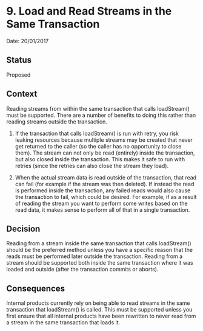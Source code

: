 # 9. Load and Read Streams in the Same Transaction

Date: 20/01/2017

## Status

Proposed

## Context

Reading streams from within the same transaction that calls loadStream() must
be supported. There are a number of benefits to doing this rather than reading
streams outside the transaction.

1. If the transaction that calls loadStream() is run with retry, you risk
   leaking resources because multiple streams may be created that never get
   returned to the caller (so the caller has no opportunity to close them).
   The stream can not only be read (entirely) inside the transaction, but
   also closed inside the transaction. This makes it safe to run with retries
   (since the retries can also close the stream they load).

2. When the actual stream data is read outside of the transaction, that read
   can fail (for example if the stream was then deleted). If instead the read is
   performed inside the transaction, any failed reads would also cause the
   transaction to fail, which could be desired. For example, if as a result of
   reading the stream you want to perform some writes based on the read data, it
   makes sense to perform all of that in a single transaction.

## Decision

Reading from a stream inside the same transaction that calls loadStream()
should be the preferred method unless you have a specific reason that the reads
must be performed later outside the transaction. Reading from a stream should
be supported both inside the same transaction where it was loaded and outside
(after the transaction commits or aborts).


## Consequences

Internal products currently rely on being able to read streams in the same
transaction that loadStream() is called. This must be supported unless you
first ensure that all internal products have been rewritten to never read
from a stream in the same transaction that loads it.
